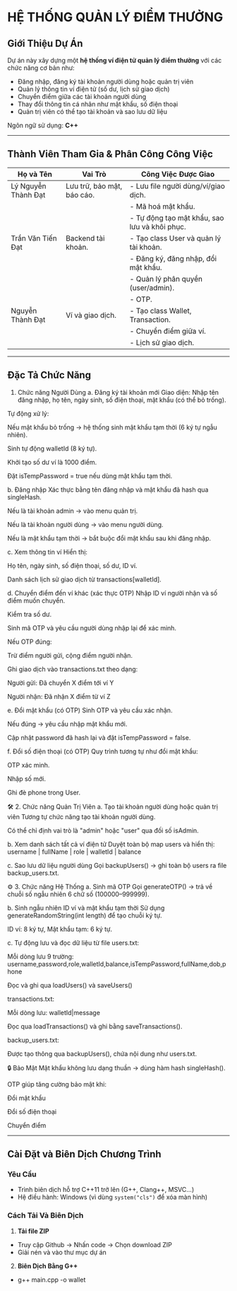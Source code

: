 # HỆ THỐNG QUẢN LÝ ĐIỂM THƯỞNG

## Giới Thiệu Dự Án

Dự án này xây dựng một **hệ thống ví điện tử quản lý điểm thưởng** với các chức năng cơ bản như:
- Đăng nhập, đăng ký tài khoản người dùng hoặc quản trị viên
- Quản lý thông tin ví điện tử (số dư, lịch sử giao dịch)
- Chuyển điểm giữa các tài khoản người dùng
- Thay đổi thông tin cá nhân như mật khẩu, số điện thoại
- Quản trị viên có thể tạo tài khoản và sao lưu dữ liệu

Ngôn ngữ sử dụng: **C++**

---

##  Thành Viên Tham Gia & Phân Công Công Việc

| Họ và Tên              | Vai Trò                         | Công Việc Được Giao                                  |
|------------------------|---------------------------------|------------------------------------------------------|
| Lý Nguyễn Thành Đạt    | Lưu trữ, bảo mật, báo cáo.      |- Lưu file người dùng/ví/giao dịch.                   |
|                        |                                 |- Mã hoá mật khẩu.                                    |
|                        |                                 |- Tự động tạo mật khẩu, sao lưu và khôi phục.         |
| Trần Văn Tiến Đạt      | Backend tài khoản.              |- Tạo class User và quản lý tài khoản.                |
|                        |                                 |- Đăng ký, đăng nhập, đổi mật khẩu.                   |
|                        |                                 |- Quản lý phân quyền (user/admin).                    | 
|                        |                                 |- OTP.                                                |
| Nguyễn Thành Đạt       | Ví và giao dịch.                |- Tạo class Wallet, Transaction.                      |
|                        |                                 |- Chuyển điểm giữa ví.                                |
|                        |                                 |- Lịch sử giao dịch.                                  |

---

## Đặc Tả Chức Năng

1. Chức năng Người Dùng
a. Đăng ký tài khoản mới
Giao diện: Nhập tên đăng nhập, họ tên, ngày sinh, số điện thoại, mật khẩu (có thể bỏ trống).

Tự động xử lý:

Nếu mật khẩu bỏ trống → hệ thống sinh mật khẩu tạm thời (6 ký tự ngẫu nhiên).

Sinh tự động walletId (8 ký tự).

Khởi tạo số dư ví là 1000 điểm.

Đặt isTempPassword = true nếu dùng mật khẩu tạm thời.

b. Đăng nhập
Xác thực bằng tên đăng nhập và mật khẩu đã hash qua singleHash.

Nếu là tài khoản admin → vào menu quản trị.

Nếu là tài khoản người dùng → vào menu người dùng.

Nếu là mật khẩu tạm thời → bắt buộc đổi mật khẩu sau khi đăng nhập.

c. Xem thông tin ví
Hiển thị:

Họ tên, ngày sinh, số điện thoại, số dư, ID ví.

Danh sách lịch sử giao dịch từ transactions[walletId].

d. Chuyển điểm đến ví khác (xác thực OTP)
Nhập ID ví người nhận và số điểm muốn chuyển.

Kiểm tra số dư.

Sinh mã OTP và yêu cầu người dùng nhập lại để xác minh.

Nếu OTP đúng:

Trừ điểm người gửi, cộng điểm người nhận.

Ghi giao dịch vào transactions.txt theo dạng:

Người gửi: Đã chuyển X điểm tới ví Y

Người nhận: Đã nhận X điểm từ ví Z

e. Đổi mật khẩu (có OTP)
Sinh OTP và yêu cầu xác nhận.

Nếu đúng → yêu cầu nhập mật khẩu mới.

Cập nhật password đã hash lại và đặt isTempPassword = false.

f. Đổi số điện thoại (có OTP)
Quy trình tương tự như đổi mật khẩu:

OTP xác minh.

Nhập số mới.

Ghi đè phone trong User.

🛠️ 2. Chức năng Quản Trị Viên
a. Tạo tài khoản người dùng hoặc quản trị viên
Tương tự chức năng tạo tài khoản người dùng.

Có thể chỉ định vai trò là "admin" hoặc "user" qua đối số isAdmin.

b. Xem danh sách tất cả ví điện tử
Duyệt toàn bộ map users và hiển thị:
username | fullName | role | walletId | balance

c. Sao lưu dữ liệu người dùng
Gọi backupUsers() → ghi toàn bộ users ra file backup_users.txt.

⚙️ 3. Chức năng Hệ Thống
a. Sinh mã OTP
Gọi generateOTP() → trả về chuỗi số ngẫu nhiên 6 chữ số (100000–999999).

b. Sinh ngẫu nhiên ID ví và mật khẩu tạm thời
Sử dụng generateRandomString(int length) để tạo chuỗi ký tự.

ID ví: 8 ký tự, Mật khẩu tạm: 6 ký tự.

c. Tự động lưu và đọc dữ liệu từ file
users.txt:

Mỗi dòng lưu 9 trường: username,password,role,walletId,balance,isTempPassword,fullName,dob,phone

Đọc và ghi qua loadUsers() và saveUsers()

transactions.txt:

Mỗi dòng lưu: walletId|message

Đọc qua loadTransactions() và ghi bằng saveTransactions().

backup_users.txt:

Được tạo thông qua backupUsers(), chứa nội dung như users.txt.

🔒 Bảo Mật
Mật khẩu không lưu dạng thuần → dùng hàm hash singleHash().

OTP giúp tăng cường bảo mật khi:

Đổi mật khẩu

Đổi số điện thoại

Chuyển điểm

---

## Cài Đặt và Biên Dịch Chương Trình

### Yêu Cầu
- Trình biên dịch hỗ trợ C++11 trở lên (G++, Clang++, MSVC...)
- Hệ điều hành: Windows (vì dùng `system("cls")` để xóa màn hình)

### Cách Tải Và Biên Dịch
1. **Tải file ZIP**
- Truy cập Github -> Nhấn code -> Chọn download ZIP
- Giải nén và vào thư mục dự án
2. **Biên Dịch Bằng G++**
- g++ main.cpp -o wallet
